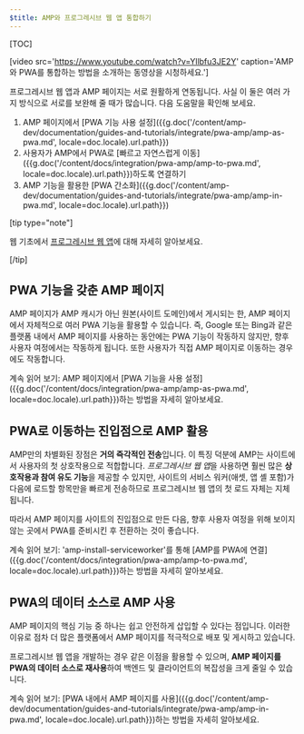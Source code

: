 ```yaml
---
$title: AMP와 프로그레시브 웹 앱 통합하기
---
```

[TOC]

[video src='https://www.youtube.com/watch?v=Yllbfu3JE2Y' caption='AMP와 PWA를 통합하는 방법을 소개하는 동영상을 시청하세요.']

프로그레시브 웹 앱과 AMP 페이지는 서로 원활하게 연동됩니다. 사실 이 둘은 여러 가지 방식으로 서로를 보완해 줄 때가 많습니다. 다음 도움말을 확인해 보세요.

1. AMP 페이지에서 [PWA 기능 사용 설정]({{g.doc('/content/amp-dev/documentation/guides-and-tutorials/integrate/pwa-amp/amp-as-pwa.md', locale=doc.locale).url.path}})
2. 사용자가 AMP에서 PWA로 [빠르고 자연스럽게 이동]({{g.doc('/content/docs/integration/pwa-amp/amp-to-pwa.md', locale=doc.locale).url.path}})하도록 연결하기
3. AMP 기능을 활용한 [PWA 간소화]({{g.doc('/content/amp-dev/documentation/guides-and-tutorials/integrate/pwa-amp/amp-in-pwa.md', locale=doc.locale).url.path}})

[tip type="note"]

웹 기초에서 [프로그레시브 웹 앱](https://developers.google.com/web/progressive-web-apps/)에 대해 자세히 알아보세요.

[/tip]

## PWA 기능을 갖춘 AMP 페이지

AMP 페이지가 AMP 캐시가 아닌 원본(사이트 도메인)에서 게시되는 한, AMP 페이지에서 자체적으로 여러 PWA 기능을 활용할 수 있습니다. 즉, Google 또는 Bing과 같은 플랫폼 내에서 AMP 페이지를 사용하는 동안에는 PWA 기능이 작동하지 않지만, 향후 사용자 여정에서는 작동하게 됩니다. 또한 사용자가 직접 AMP 페이지로 이동하는 경우에도 작동합니다.

계속 읽어 보기: AMP 페이지에서 [PWA 기능을 사용 설정]({{g.doc('/content/docs/integration/pwa-amp/amp-as-pwa.md', locale=doc.locale).url.path}})하는 방법을 자세히 알아보세요.

## PWA로 이동하는 진입점으로 AMP 활용

AMP만의 차별화된 장점은 **거의 즉각적인 전송**입니다. 이 특징 덕분에 AMP는 사이트에서 사용자의 첫 상호작용으로 적합합니다. *프로그레시브 웹 앱*을 사용하면 훨씬 많은 **상호작용과 참여 유도 기능**을 제공할 수 있지만, 사이트의 서비스 워커(애셋, 앱 셸 포함)가 다음에 로드할 항목만을 빠르게 전송하므로 프로그레시브 웹 앱의 첫 로드 자체는 지체됩니다.

따라서 AMP 페이지를 사이트의 진입점으로 만든 다음, 향후 사용자 여정을 위해 보이지 않는 곳에서 PWA를 준비시킨 후 전환하는 것이 좋습니다.

계속 읽어 보기: 'amp-install-serviceworker'를 통해 [AMP를 PWA에 연결]({{g.doc('/content/docs/integration/pwa-amp/amp-to-pwa.md', locale=doc.locale).url.path}})하는 방법을 자세히 알아보세요.

## PWA의 데이터 소스로 AMP 사용

AMP 페이지의 핵심 기능 중 하나는 쉽고 안전하게 삽입할 수 있다는 점입니다. 이러한 이유로 점차 더 많은 플랫폼에서 AMP 페이지를 적극적으로 배포 및 게시하고 있습니다.

프로그레시브 웹 앱을 개발하는 경우 같은 이점을 활용할 수 있으며, **AMP 페이지를 PWA의 데이터 소스로 재사용**하여 백엔드 및 클라이언트의 복잡성을 크게 줄일 수 있습니다.

계속 읽어 보기: [PWA 내에서 AMP 페이지를 사용]({{g.doc('/content/amp-dev/documentation/guides-and-tutorials/integrate/pwa-amp/amp-in-pwa.md', locale=doc.locale).url.path}})하는 방법을 자세히 알아보세요.
